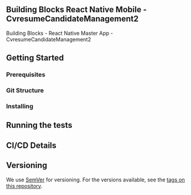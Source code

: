 ## Building Blocks React Native Mobile -  CvresumeCandidateManagement2

Building Blocks - React Native Master App - CvresumeCandidateManagement2

## Getting Started

### Prerequisites

### Git Structure

### Installing

## Running the tests

## CI/CD Details

## Versioning

We use [SemVer](http://semver.org/) for versioning. For the versions available, see the [tags on this repository](https://github.com/your/project/tags).